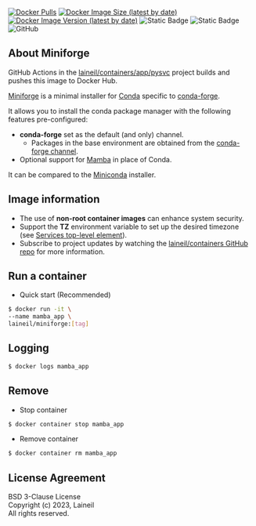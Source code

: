 [![Docker Pulls](https://img.shields.io/docker/pulls/laineil/miniforge)](https://hub.docker.com/r/laineil/miniforge) [![Docker Image Size (latest by date)](https://img.shields.io/docker/image-size/laineil/miniforge?sort=date)](https://hub.docker.com/r/laineil/miniforge/tags) [![Docker Image Version (latest by date)](https://img.shields.io/docker/v/laineil/miniforge?sort=date)](https://hub.docker.com/r/laineil/miniforge/tags) ![Static Badge](https://img.shields.io/badge/python-3.10%20%7C%203.11-blue) ![Static Badge](https://img.shields.io/badge/arch-x86__64%20%7C%20arm64%20%7C%20ppc64le-blue) ![GitHub](https://img.shields.io/github/license/laineil/containers)

## About Miniforge

GitHub Actions in the [laineil/containers/app/pysvc](https://github.com/laineil/containers/tree/main/app/pysvc) project builds and pushes this image to Docker Hub.

[Miniforge](https://github.com/conda-forge/miniforge) is a minimal installer for [Conda](https://conda.io/) specific to [conda-forge](https://conda-forge.org/).

It allows you to install the conda package manager with the following features pre-configured:

- **conda-forge** set as the default (and only) channel.
  - Packages in the base environment are obtained from the [conda-forge channel](https://anaconda.org/conda-forge).
- Optional support for [Mamba](https://github.com/mamba-org/mamba) in place of Conda.

It can be compared to the [Miniconda](https://docs.conda.io/en/latest/miniconda.html) installer.

## Image information

- The use of **non-root container images** can enhance system security.
- Support the **TZ** environment variable to set up the desired timezone (see [Services top-level element](https://docs.docker.com/compose/compose-file/05-services/)).
- Subscribe to project updates by watching the [laineil/containers GitHub repo](https://github.com/laineil/containers) for more information.

## Run a container

- Quick start (Recommended)

```bash
$ docker run -it \
--name mamba_app \
laineil/miniforge:[tag]
```

## Logging

```bash
$ docker logs mamba_app
```

## Remove

- Stop container

```bash
$ docker container stop mamba_app
```

- Remove container

```bash
$ docker container rm mamba_app
```

## License Agreement

BSD 3-Clause License  
Copyright (c) 2023, Laineil  
All rights reserved.
